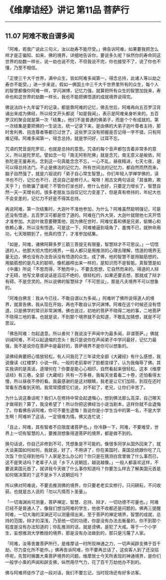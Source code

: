 # 《维摩诘经》讲记 第11品 菩萨行

------

## 11.07 阿难不敢自谓多闻

「阿难，若我广说此三句义，汝以劫寿不能尽受。」佛告诉阿难，如果要我把怎么样才是正徧知、如来、佛的境界，详细地告诉你，要说多久呢？纵然你的寿命同这世界的劫数一样长，说一劫也说不完，不但我说不完，你也接受不了，说了你也不懂，乃至不相信。

「正使三千大千世界，满中众生，皆如阿难多闻第一，得念总持，此诸人等以劫之寿亦不能受。」进一步来说，假如一佛国土中三千大千世界里所有的众生，每个人的智慧都像你阿难一样，学问渊博，记忆力强，就算把所有众生的智慧加拢来，寿命也和这世界的劫数一样长，我也不能把佛悟道的成就境界说得完。

佛说法四十九年留下的记录，都是靠阿难的记忆，佛去世后，阿难再向五百罗汉背诵出来成为佛经，所以经文开头都说「如是我闻」，表示是阿难亲身听来的。五百罗汉的聚会就是第一次「结集」，他们不是普通的佛弟子，而是个个有成就的。第一次结集是要把佛的一生说法，统一记录下来，是由佛的大弟子迦叶尊者主持，那时舍利弗、目连尊者等都已过世了。这些罗汉没有把握是否记得一字不错，只有阿难记得。阿难多闻第一，得念总持，就是学问好，过耳不忘。

咒语的梵音是陀罗尼，也就是总持的意思。咒语的每个音声都包含着非常多的意义，所以是陀罗尼。譬如念一句「南无阿弥陀佛」就是念咒，南无意义是皈依，阿弥陀是无量寿光。念到这一句真能念念不忘，一心不乱，昼夜精进，七天七夜，是可以得总持法门。不止是佛法的记忆力，所有世间法的记忆力，都自然而然而来，脑子自然强了，就是六祖说的「弟子自心常生智慧」。你们年轻人学禅学佛的，读书也不行，记忆也不行，还说自己是修行人。唉呀！用古文两句话说「其谁欺，欺天乎？」你欺骗了谁呢？不管你打坐也好，修什么也好，只要定力增长了，智慧自然一天一天增长的。很多老朋友当自叹记忆力变差了，但是真有修持的，年纪大也不会变差的，记忆力不好是不得其总持。

再说阿难，第一次结集时，大迦叶不准他参加，为什么？阿难虽然聪明强记，可是还没有悟道，五百罗汉可都是悟了道的。阿难在门外大哭，大迦叶就限他七天开悟才准参加。大迦叶故意要鞭策他，因为佛在世时，阿难仗着和佛是兄弟，偷懒心和依赖心重，所以没有悟道。可是这一下，阿难被逼到墙角了，羞愧不已，就拚命用功，七天限期到了，他真的悟了，才准参加结集。

「如是，阿难，诸佛阿耨多罗三藐三菩提无有限量，智慧辩才不可思议。」一切悟道的人，他那大彻大悟的境界，一般人都只是用推测的心理去理解，悟道的境界无量无边，佛也没有办法告诉没有悟道的众生。成了佛，他的智慧不是用脑筋想的，用脑筋想的是凡夫的聪明，像机器榨出来一样的，是知识而不是智能。真智慧是如《中庸》所说「不思而得，不勉而中」，不要去思想，它自然而来的。得道的人辩才无碍，他写文章或说话是滔滔不绝的，很轻松的，如果还要去想，那就成了辩才有碍，不是空灵的。所以说佛的智慧辩才「不可思议」，那是凡夫境界不可以想象的。

「阿难白佛言：我从今已往，不敢自谓以为多闻。」阿难听了佛所说得道人的境界，就禀告佛，我从现在开始，再也不敢自认学问渊博。阿难在这个时候还没有悟道，只是佛学的常识非常渊博。佛也说过，初地的菩萨不晓得二地的事，二地菩萨不晓得三地的事。也就是说，不到那个境界就不会知道，不敢乱加猜想，就是不可思议。

「佛告阿难：勿起退意。所以者何？我说汝于声闻中为最多闻，非谓菩萨。」佛就训诫阿难，不可以起退缩的念头！我只是说你在声闻弟子中学问最好，记忆力最强，我不是说你在菩萨中是最好的，菩萨境界不是你可以想象的。

读佛经典要把心情放轻松，有人问我花了三年读完全部《大藏经》有什么感想，我说像读《红楼梦》小说一样。一般的老前辈听了脸都变绿了，认为我侮辱了佛。其实我讲的是真话，道理何在？你要是能心心相印，自然看起来很轻松，这本《维摩诘经》有三巷，全部《大藏经》共有一万多巷，我每天坐着看二十卷，还怕看得太慢，所以昼夜不停的看。我最感谢的是这对眼睛，我老是让它们加班，到现在还时常看东西看到天明。我常常摸摸它们说，对不起了，老兄，让你们辛苦了。

为什么说这番话呢？我们人在修持中常会起退悔心，想到佛法那么高深，自己哪天才做得到？算了，我没希望了！所以你把这佛经当小说当剧本，这样你就不会退悔了。你看佛告诉阿难，你可不要生退悔！我说你是小学生当中的第一名，不是大学生啊！阿难听了这话，一定很难为情。佛又连忙说：

「且止，阿难，其有智者不应限度诸菩萨也。」你冷静一下，阿难，不要难受，世界上一切有智慧的人，要推测想象得道菩萨的境界，都是做不到的。

换句话说，你自己非修到不可，凭想象是不可能的。像很多同学从国外回来了，就大谈美国如何如何，我就说，好了，不用讲了，你在美国时，美国总统跟你吃了几次饭？你见得到他吗？人家是怎么办公的？你只是在猜测白宫里做了什么事而已，这不是笑话吗？老辈子人说「乡下人说朝廷，越说越像。」一般人都喜欢这样，不要说美国元首了，就讲我今天做了什么事你知道吗？你要怎么样去了解美国元首是如何做决策的？这不是乡下人说朝廷吗？

所以佛对阿难说，不要去推测佛的境界，你只要老老实实修行，只问耕耘，不问收获。也就是古人说的「勿以凡情而卜圣量」。

「一切海渊尚可测量，菩萨禅定、智慧、总持、辩才、一切功德不可量也。」阿难已经不是普通人了，像我们想当阿难的学生，他收不收都还是问题的。佛再三提醒阿难，一切大海的深渊还可以测量得出来，至于菩萨的禅定境界，智慧的成就，总持的范围，辩才的深浅，乃至他一切的功德，你是没有办法去衡量的，你不到那个程度是没有办法知道的；你乱推测的话，就是谤佛，是犯了大戒。等于一个小学生，妄想推测大学教授的境界，那是没有办法做到的，那只是污蔑了人家。

「阿难，汝等舍置菩萨所行，是维摩诘一时所现神通之力，一切声闻辟支佛于百千劫，尽力变化所不能作。」佛再告诉阿难，你不要再岔话了，这些客人到了还没招呼呢，先暂时搁置大乘菩萨境界的问题。维摩居士今天所表现的神通境界，是你们一般学小乘的声闻和辟支佛，纵然用尽气力，花了百千万劫他办不到的。

佛与阿难师徒作了这一段对话，我们不要忘记，当时现场还有好多访客。

